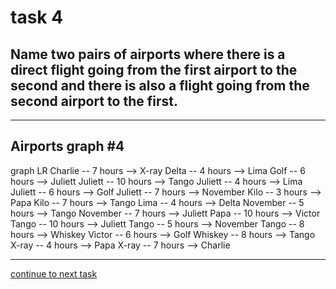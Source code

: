 # task 4

## Name two pairs of airports where there is a direct flight going from the first airport to the second and there is also a flight going from the second airport to the first.

---

## Airports graph #4
<div></div>
<div class="mermaid-access">
graph LR
  Charlie -- 7 hours --> X-ray
  Delta -- 4 hours --> Lima
  Golf -- 6 hours --> Juliett
  Juliett -- 10 hours --> Tango
  Juliett -- 4 hours --> Lima
  Juliett -- 6 hours --> Golf
  Juliett -- 7 hours --> November
  Kilo -- 3 hours --> Papa
  Kilo -- 7 hours --> Tango
  Lima -- 4 hours --> Delta
  November -- 5 hours --> Tango
  November -- 7 hours --> Juliett
  Papa -- 10 hours --> Victor
  Tango -- 10 hours --> Juliett
  Tango -- 5 hours --> November
  Tango -- 8 hours --> Whiskey
  Victor -- 6 hours --> Golf
  Whiskey -- 8 hours --> Tango
  X-ray -- 4 hours --> Papa
  X-ray -- 7 hours --> Charlie
</div>

---

[continue to next task](./task5-v.html)

<!-- Required scripts for MermaidAccess -->
<script src="https://combinatronics.com/mermaid-js/mermaid/release/8.8.4/dist/mermaid.min.js"></script>
<script src="mermaid-access-elm.js"></script>
<script src="mermaid-access.js"></script>
<script>
mermaidAccess.go(mermaidAccess.viewerMode, mermaidAccess.displayAccessibleOnly)
</script>
